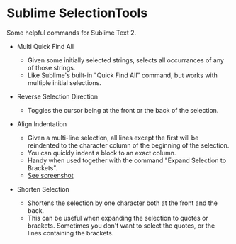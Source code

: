 Sublime SelectionTools
======================

Some helpful commands for Sublime Text 2.

- Multi Quick Find All
    - Given some initially selected strings, selects all occurrances of any of those strings.
    - Like Sublime's built-in "Quick Find All" command, but works with multiple initial selections.

- Reverse Selection Direction
    - Toggles the cursor being at the front or the back of the selection.

- Align Indentation
    - Given a multi-line selection, all lines except the first will be reindented to the character column of the beginning of the selection.
    - You can quickly indent a block to an exact column.
    - Handy when used together with the command "Expand Selection to Brackets".
    - [See screenshot](https://raw.github.com/wiki/simonrad/sublime-selection-tools/AlignIndentation.png)

- Shorten Selection
    - Shortens the selection by one character both at the front and the back.
    - This can be useful when expanding the selection to quotes or brackets. Sometimes you don't want to select the quotes, or the lines containing the brackets.
